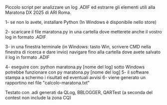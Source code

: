 Piccolo script per analizzare un log .ADIF  ed estrarre gli elementi utili alla Maratona DX 2025 di ARI Roma.

1- se non lo avete, installare Python (In Windows è disponibile nello store)

2- scaricare il file maratona.py in una cartella dove metterete anche il vostro log in formato .ADIF

3- in una finestra terminale (in Windows: tasto Win, scrivere CMD nella finestra di ricerca e dare invio) navigare fino alla cartella dove avete salvato il log in formato .ADIF

4- eseguire con:
  python maratona.py [nome del log]
sotto Windows potrebbe funzionare con
 py maratona.py [nome del log]
5- il software stampa a schermo i risultati ed eventuali avvisi
6- viene generato un rapportino nel file "calcolo-maratona.txt"

Testato con .adi generati da QLog, BBLOGGER, QARTest (a seconda del contest non include la zona CQ)
